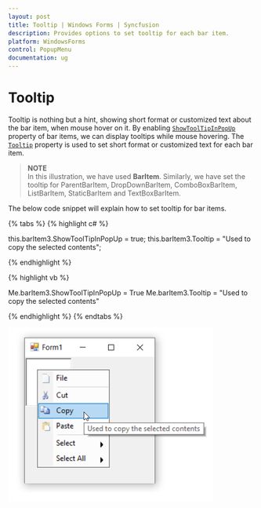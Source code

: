 ```yaml
---
layout: post
title: Tooltip | Windows Forms | Syncfusion
description: Provides options to set tooltip for each bar item.
platform: WindowsForms
control: PopupMenu
documentation: ug
---
```


# Tooltip

Tooltip is nothing but a hint, showing short format or customized text about the bar item, when mouse hover on it. By enabling [`ShowToolTipInPopUp`](https://help.syncfusion.com/cr/windowsforms/Syncfusion.Windows.Forms.Tools.XPMenus.BarItem.html#Syncfusion_Windows_Forms_Tools_XPMenus_BarItem_ShowToolTipInPopUp) property of bar items, we can display tooltips while mouse hovering. The [`Tooltip`](https://help.syncfusion.com/cr/windowsforms/Syncfusion.Windows.Forms.Tools.XPMenus.BarItem.html#Syncfusion_Windows_Forms_Tools_XPMenus_BarItem_Tooltip) property is used to set short format or customized text for each bar item.

>**NOTE**             
In this illustration, we have used **BarItem**. Similarly, we have set the tooltip for ParentBarItem, DropDownBarItem, ComboBoxBarItem, ListBarItem, StaticBarItem and TextBoxBarItem.


The below code snippet will explain how to set tooltip for bar items.

{% tabs %}
{% highlight c# %}

this.barItem3.ShowToolTipInPopUp = true;
this.barItem3.Tooltip = "Used to copy the selected contents";
        

{% endhighlight %}

{% highlight vb %}

Me.barItem3.ShowToolTipInPopUp = True
Me.barItem3.Tooltip = "Used to copy the selected contents"

{% endhighlight %}
{% endtabs %}

![Tooltip](Tooltip_Images/Tooltip.png)
